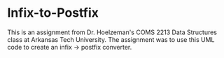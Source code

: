 # Infix-to-Postfix

This is an assignment from Dr. Hoelzeman's COMS 2213 Data Structures class at Arkansas Tech University.
The assignment was to use this UML code to create an infix -> postfix converter.
